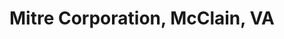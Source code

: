---
title: "Mitre Corporation, McClain, VA"
project_id: 
date: 
conference_id: ""
presenters:
   - peter_bandettini
summary: "<p>Mitre Corporation, McClain, VA</p>"
file: /assets/presentations/T134.ppt
filename: T134.ppt
layout: presentation
---